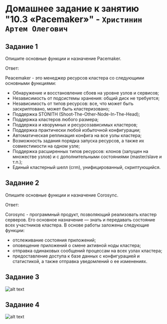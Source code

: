 # Домашнее задание к занятию "10.3 «Pacemaker»" - `Христинин Артем Олегович`

## Задание 1
 
Опишите основные функции и назначение Pacemaker.

Ответ:

Peacemaker - это менеджер ресурсов кластера со следующими основными функциями:

- Обнаружение и восстановление сбоев на уровне узлов и
сервисов;
- Независимость от подсистемы хранения: общий диск не
требуется;
- Независимость от типов ресурсов: все, что может быть
заскриптовано, может быть кластеризовано;
- Поддержка STONITH (Shoot-The-Other-Node-In-The-Head);
- Поддержка кластеров любого размера;
- Поддержка и кворумных и ресурсозависимых кластеров;
- Поддержка практически любой избыточной конфигурации;
- Автоматическая репликация конфига на все узлы кластера;
- Возможность задания порядка запуска ресурсов, а также их
совместимости на одном узле;
- Поддержка расширенных типов ресурсов: клонов (запущен
на множестве узлов) и с дополнительными состояниями
(master/slave и т.п.);
- Единый кластерный шелл (crm), унифицированный,
скриптующийся.


## Задание 2

Опишите основные функции и назначение Corosync.

Ответ:

Corosync - программный продукт, позволяющий реализовать кластер
серверов. Его основное назначение — знать и передавать
состояние всех участников кластера.
В основе работы заложены следующие функции:
- отслеживание состояния приложений;
- оповещение приложений о смене активной ноды кластера;
- отправка одинаковых сообщений процессам на всех узлах
кластера;
- предоставление доступа к базе данных с конфигурацией и
статистикой, а также отправка уведомлений о ее изменениях.


## Задание 3

![alt text](https://github.com/Rafinad91/Homework-Netology/blob/main/10.3%20%22Pacemaker%22/img/%D0%97%D0%B0%D0%B4%D0%B0%D0%BD%D0%B8%D0%B5%203.png)



## Задание 4

![alt text](https://github.com/Rafinad91/Homework-Netology/blob/main/10.3%20%22Pacemaker%22/img/%D0%97%D0%B0%D0%B4%D0%B0%D0%BD%D0%B8%D0%B54.png)